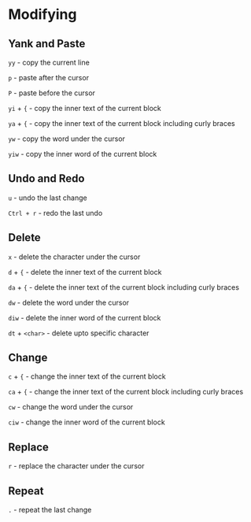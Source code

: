 # Modifying

## Yank and Paste

`yy` - copy the current line

`p` - paste after the cursor

`P` - paste before the cursor

`yi` + `{` - copy the inner text of the current block

`ya` + `{` - copy the inner text of the current block including curly braces

`yw` - copy the word under the cursor

`yiw` - copy the inner word of the current block

## Undo and Redo

`u` - undo the last change

`Ctrl + r` - redo the last undo

## Delete

`x` - delete the character under the cursor

`d` + `{` - delete the inner text of the current block

`da` + `{` - delete the inner text of the current block including curly braces

`dw` - delete the word under the cursor

`diw` - delete the inner word of the current block

`dt` + `<char>` - delete upto specific character

## Change

`c` + `{` - change the inner text of the current block

`ca` + `{` - change the inner text of the current block including curly braces

`cw` - change the word under the cursor

`ciw` - change the inner word of the current block

## Replace

`r` - replace the character under the cursor

## Repeat

`.` - repeat the last change
